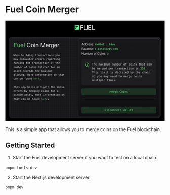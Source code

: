 # Fuel Coin Merger

![Fuel Coin Merger](./merger.png)

This is a simple app that allows you to merge coins on the Fuel blockchain.

## Getting Started

1. Start the Fuel development server if you want to test on a local chain.

```bash
pnpm fuels:dev
```

2. Start the Next.js development server.

```bash
pnpm dev
```
